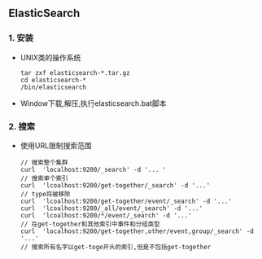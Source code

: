 ## ElasticSearch

### 1. 安装

* UNIX类的操作系统

  ```shell
  tar zxf elasticsearch-*.tar.gz
  cd elasticsearch-*
  /bin/elasticsearch
  ```

* Window下载,解压,执行elasticsearch.bat脚本

### 2. 搜索

* 使用URL限制搜索范围

  ```shell
  // 搜索整个集群
  curl  'localhost:9200/_search' -d '... '
  // 搜索单个索引
  curl  'lcoalhost:9200/get-together/_search' -d '...'
  // type将被移除
  curl  'lcoalhost:9200/get-together/event/_search' -d '...'
  curl  'lcoalhost:9200/_all/event/_search' -d '...'
  curl  'lcoalhost:9200/*/event/_search' -d '...'
  // 在get-together和其他索引中事件和分组类型
  curl  'localhost:9200/get-together,other/event,group/_search' -d '...'
  // 搜索所有名字以get-toge开头的索引,但是不包括get-together
  ```

  

